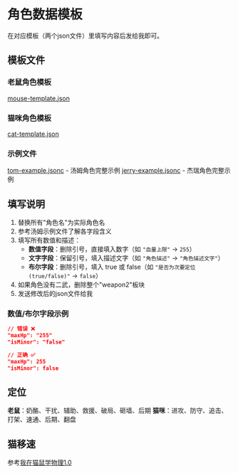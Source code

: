 # 角色数据模板

在对应模板（两个json文件）里填写内容后发给我即可。

## 模板文件

### 老鼠角色模板

[mouse-template.json](./mouse-template.json)

### 猫咪角色模板

[cat-template.json](./cat-template.json)

### 示例文件

[tom-example.jsonc](./tom-example.jsonc) - 汤姆角色完整示例
[jerry-example.jsonc](./jerry-example.jsonc) - 杰瑞角色完整示例

## 填写说明

1. 替换所有"角色名"为实际角色名
2. 参考汤姆示例文件了解各字段含义
3. 填写所有数值和描述：
   - **数值字段**：删除引号，直接填入数字（如 `"血量上限"` → `255`）
   - **文字字段**：保留引号，填入描述文字（如 `"角色描述"` → `"角色描述文字"`）
   - **布尔字段**：删除引号，填入 true 或 false（如 `"是否为次要定位(true/false)"` → `false`）
4. 如果角色没有二武，删除整个"weapon2"板块
5. 发送修改后的json文件给我

### 数值/布尔字段示例

```json
// 错误 ❌
"maxHp": "255"
"isMinor": "false"

// 正确 ✅
"maxHp": 255
"isMinor": false
```

## 定位

**老鼠**：奶酪、干扰、辅助、救援、破局、砸墙、后期
**猫咪**：进攻、防守、追击、打架、速通、后期、翻盘

## 猫移速

参考[我在猫鼠学物理1.0](https://www.bilibili.com/video/BV1W85Ez1EJv)
